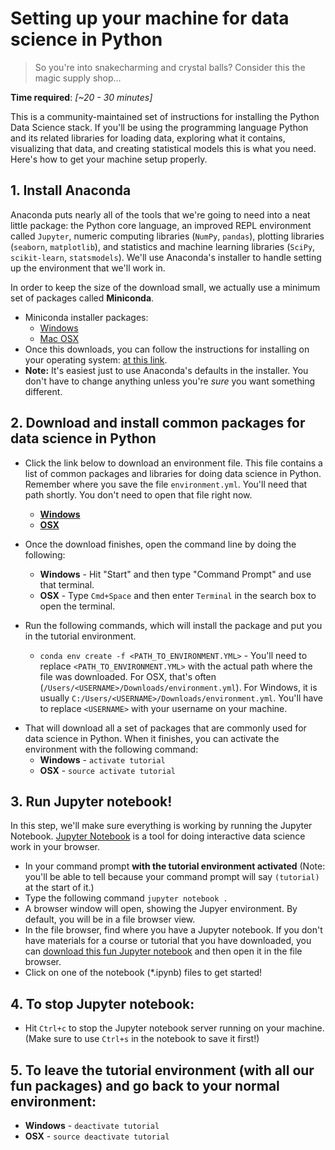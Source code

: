 # Setting up your machine for data science in Python

> So you're into snakecharming and crystal balls? Consider this the magic supply shop...

**Time required**: *[~20 - 30 minutes]*

This is a community-maintained set of instructions for installing the Python Data Science stack. If you'll be using the programming language Python and its related libraries for loading data, exploring what it contains, visualizing that data, and creating statistical models this is what you need. Here's how to get your machine setup properly.

## 1. Install Anaconda

Anaconda puts nearly all of the tools that we're going to need into a neat little package: the Python core language, an improved REPL environment called `Jupyter`, numeric computing libraries (`NumPy`, `pandas`), plotting libraries (`seaborn`, `matplotlib`), and statistics and machine learning libraries (`SciPy`, `scikit-learn`, `statsmodels`). We'll use Anaconda's installer to handle setting up the environment that we'll work in.

In order to keep the size of the download small, we actually use a minimum set of packages called **Miniconda**.

 * Miniconda installer packages:
    * [Windows](https://repo.continuum.io/miniconda/Miniconda2-latest-Windows-x86_64.exe)
    * [Mac OSX](https://repo.continuum.io/miniconda/Miniconda2-latest-MacOSX-x86_64.sh)
 * Once this downloads, you can follow the instructions for installing on your operating system: [at this link](http://conda.pydata.org/docs/install/quick.html).
 * **Note:** It's easiest just to use Anaconda's defaults in the installer. You don't have to change anything unless you're _sure_ you want something different.

## 2. Download and install common packages for data science in Python
 * Click the link below to download an environment file. This file contains a list of common packages and libraries for doing data science in Python. Remember where you save the file `environment.yml`. You'll need that path shortly. You don't need to open that file right now.
     * [**Windows**](https://github.com/drivendata/pydata-setup/raw/master/environment.windows.yml)
     * [**OSX**](https://github.com/drivendata/pydata-setup/raw/master/environment.osx.yml)
 * Once the download finishes, open the command line by doing the following:
     * **Windows** - Hit "Start" and then type "Command Prompt" and use that terminal.
     * **OSX** - Type `Cmd+Space` and then enter `Terminal` in the search box to open the terminal.

 * Run the following commands, which will install the package and put you in the tutorial environment.
     * `conda env create -f <PATH_TO_ENVIRONMENT.YML>` - You'll need to replace `<PATH_TO_ENVIRONMENT.YML>` with the actual path where the file was downloaded. For OSX, that's often (`/Users/<USERNAME>/Downloads/environment.yml`). For Windows, it is usually `C:/Users/<USERNAME>/Downloads/environment.yml`. You'll have to replace `<USERNAME>` with your username on your machine.

 <script type="text/javascript" src="https://asciinema.org/a/7wnh8mi63hzs4cvddsu4vr745.js" id="asciicast-7wnh8mi63hzs4cvddsu4vr745" async></script>

* That will download all a set of packages that are commonly used for data science in Python. When it finishes, you can activate the environment with the following command:
    * **Windows** - `activate tutorial`
    * **OSX** - `source activate tutorial`

<script type="text/javascript" src="https://asciinema.org/a/1hq7x65wbuccelwe8ojik20in.js" id="asciicast-1hq7x65wbuccelwe8ojik20in" async></script>

## 3. Run Jupyter notebook!
In this step, we'll make sure everything is working by running the Jupyter Notebook. [Jupyter Notebook](http://jupyter.org/) is a tool for doing interactive data science work in your browser.
 * In your command prompt **with the tutorial environment activated** (Note: you'll be able to tell because your command prompt will say `(tutorial)` at the start of it.)
 * Type the following command `jupyter notebook .`
 * A browser window will open, showing the Jupyer environment. By default, you will be in a file browser view.
 * In the file browser, find where you have a Jupyter notebook. If you don't have materials for a course or tutorial that you have downloaded, you can [download this fun Jupyter notebook](http://norvig.com/ipython/How%20to%20Do%20Things%20with%20Words.ipynb) and then open it in the file browser.
 * Click on one of the notebook (*.ipynb) files to get started!

<script type="text/javascript" src="https://asciinema.org/a/9owid7a4cbt35zu15elhns4ot.js" id="asciicast-9owid7a4cbt35zu15elhns4ot" async></script>

## 4. To stop Jupyter notebook:
 * Hit `Ctrl+c` to stop the Jupyter notebook server running on your machine. (Make sure to use `Ctrl+s` in the notebook to save it first!)

## 5. To leave the tutorial environment (with all our fun packages) and go back to your normal environment:
 * **Windows** - `deactivate tutorial`
 * **OSX** - `source deactivate tutorial`
